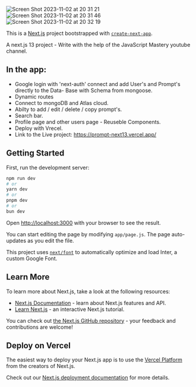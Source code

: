 ![Screen Shot 2023-11-02 at 20 31 21](https://github.com/nim2rod/first_docker/assets/106229019/410bc3b2-4b82-460f-8151-5a572ddc340d)
![Screen Shot 2023-11-02 at 20 31 46](https://github.com/nim2rod/first_docker/assets/106229019/e22f0f32-3eab-49c9-a05e-fc5174f2be04)
![Screen Shot 2023-11-02 at 20 32 19](https://github.com/nim2rod/first_docker/assets/106229019/cb225a94-5a75-41fc-9e11-ac667642d621)



This is a [Next.js](https://nextjs.org/) project bootstrapped with [`create-next-app`](https://github.com/vercel/next.js/tree/canary/packages/create-next-app).

A next.js 13 project - Write with the help of the JavaScript Mastery youtube channel. 

## In the app:
- Google login with 'next-auth' connect and add User's and Prompt's directly to the Data- 
  Base with Schema from mongoose.
- Dynamic routes
- Connect to mongoDB and Atlas cloud.
- Abilty to add / edit / delete / copy prompt's.
- Search bar.
- Profile page and other users page - Reuseble Components. 
- Deploy with Vrecel.
- Link to the Live project: https://prompt-next13.vercel.app/

## Getting Started

First, run the development server:

```bash
npm run dev
# or
yarn dev
# or
pnpm dev
# or
bun dev
```

Open [http://localhost:3000](http://localhost:3000) with your browser to see the result.

You can start editing the page by modifying `app/page.js`. The page auto-updates as you edit the file.

This project uses [`next/font`](https://nextjs.org/docs/basic-features/font-optimization) to automatically optimize and load Inter, a custom Google Font.

## Learn More

To learn more about Next.js, take a look at the following resources:

- [Next.js Documentation](https://nextjs.org/docs) - learn about Next.js features and API.
- [Learn Next.js](https://nextjs.org/learn) - an interactive Next.js tutorial.

You can check out [the Next.js GitHub repository](https://github.com/vercel/next.js/) - your feedback and contributions are welcome!

## Deploy on Vercel

The easiest way to deploy your Next.js app is to use the [Vercel Platform](https://vercel.com/new?utm_medium=default-template&filter=next.js&utm_source=create-next-app&utm_campaign=create-next-app-readme) from the creators of Next.js.

Check out our [Next.js deployment documentation](https://nextjs.org/docs/deployment) for more details.
